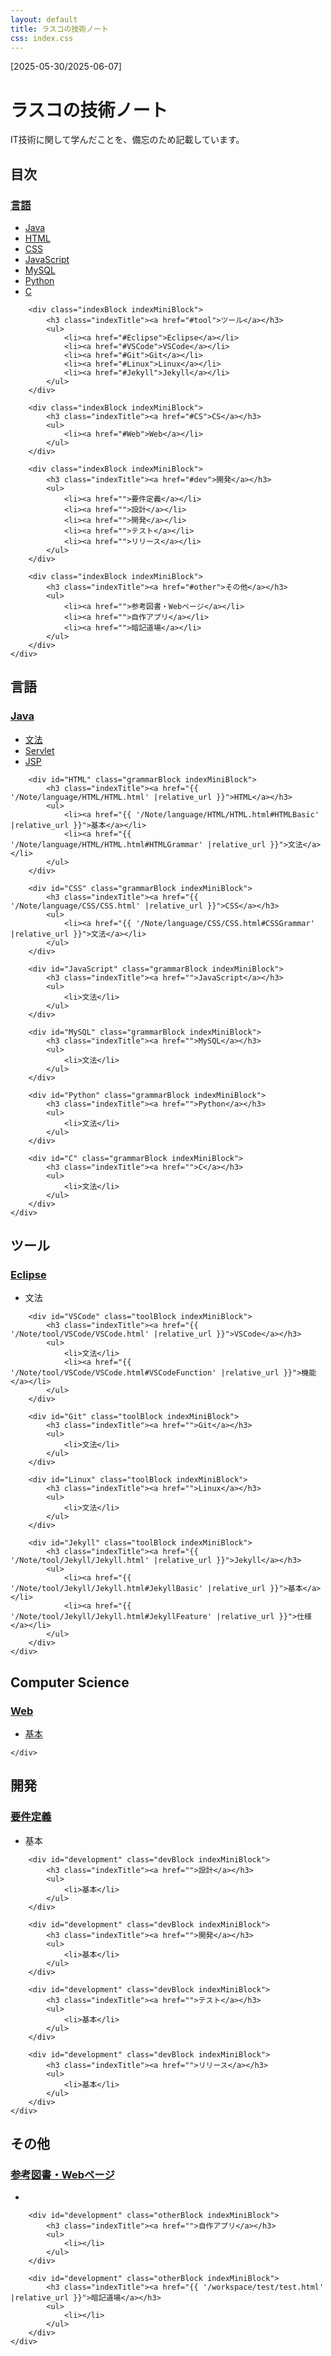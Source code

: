 ```yaml
---
layout: default
title: ラスコの技術ノート
css: index.css
---
```

<div class="block">
    <p id="period">[2025-05-30/2025-06-07]</p>
    <h1 id="title">ラスコの技術ノート</h1>
    <p id="explainSite">IT技術に関して学んだことを、備忘のため記載しています。</p>
</div>

<div id="separateLine"></div>

<div id="tableOfContent">
    <h2 class="tableTitle">目次</h2>
    <div class="tableIndex">
        <div class="indexBlock indexMiniBlock">
            <h3 class="indexTitle"><a href="#language">言語</a></h3>
            <ul>
                <li><a href="#Java">Java</a></li>
                <li><a href="#HTML">HTML</a></li>
                <li><a href="#CSS">CSS</a></li>
                <li><a href="#JavaScript">JavaScript</a></li>
                <li><a href="#MySQL">MySQL</a></li>
                <li><a href="#Python">Python</a></li>
                <li><a href="#C">C</a></li>
            </ul>
        </div>

        <div class="indexBlock indexMiniBlock">
            <h3 class="indexTitle"><a href="#tool">ツール</a></h3>
            <ul>
                <li><a href="#Eclipse">Eclipse</a></li>
                <li><a href="#VSCode">VSCode</a></li>
                <li><a href="#Git">Git</a></li>
                <li><a href="#Linux">Linux</a></li>
                <li><a href="#Jekyll">Jekyll</a></li>
            </ul>
        </div>

        <div class="indexBlock indexMiniBlock">
            <h3 class="indexTitle"><a href="#CS">CS</a></h3>
            <ul>
                <li><a href="#Web">Web</a></li>
            </ul>
        </div>

        <div class="indexBlock indexMiniBlock">
            <h3 class="indexTitle"><a href="#dev">開発</a></h3>
            <ul>
                <li><a href="">要件定義</a></li>
                <li><a href="">設計</a></li>
                <li><a href="">開発</a></li>
                <li><a href="">テスト</a></li>
                <li><a href="">リリース</a></li>
            </ul>
        </div>

        <div class="indexBlock indexMiniBlock">
            <h3 class="indexTitle"><a href="#other">その他</a></h3>
            <ul>
                <li><a href="">参考図書・Webページ</a></li>
                <li><a href="">自作アプリ</a></li>
                <li><a href="">暗記道場</a></li>
            </ul>
        </div>
    </div>
</div>

<div id="separateLine"></div>

<div class="block" id="language">
    <h2 class="tableTitle">言語</h2>
    <div class="tableIndex">
        <div id="Java" class="grammarBlock indexMiniBlock">
            <h3 class="indexTitle"><a href="{{ '/Note/language/Java/Java.html' |relative_url }}">Java</a></h3>
            <ul>
                <li><a href="{{ '/Note/language/Java/Java.html#JavaGrammar' |relative_url }}">文法</a></li>
                <li><a href="{{ '/Note/language/Java/Java.html#Servlet' |relative_url }}">Servlet</a></li>
                <li><a href="{{ '/Note/language/Java/Java.html#JSP' |relative_url }}">JSP</a></li>
            </ul>
        </div>   

        <div id="HTML" class="grammarBlock indexMiniBlock">
            <h3 class="indexTitle"><a href="{{ '/Note/language/HTML/HTML.html' |relative_url }}">HTML</a></h3>
            <ul>
                <li><a href="{{ '/Note/language/HTML/HTML.html#HTMLBasic' |relative_url }}">基本</a></li>
                <li><a href="{{ '/Note/language/HTML/HTML.html#HTMLGrammar' |relative_url }}">文法</a></li>
            </ul>
        </div>

        <div id="CSS" class="grammarBlock indexMiniBlock">
            <h3 class="indexTitle"><a href="{{ '/Note/language/CSS/CSS.html' |relative_url }}">CSS</a></h3>
            <ul>
                <li><a href="{{ '/Note/language/CSS/CSS.html#CSSGrammar' |relative_url }}">文法</a></li>
            </ul>
        </div>

        <div id="JavaScript" class="grammarBlock indexMiniBlock">
            <h3 class="indexTitle"><a href="">JavaScript</a></h3>
            <ul>
                <li>文法</li>
            </ul>
        </div>
        
        <div id="MySQL" class="grammarBlock indexMiniBlock">
            <h3 class="indexTitle"><a href="">MySQL</a></h3>
            <ul>
                <li>文法</li>
            </ul>
        </div>

        <div id="Python" class="grammarBlock indexMiniBlock">
            <h3 class="indexTitle"><a href="">Python</a></h3>
            <ul>
                <li>文法</li>
            </ul>
        </div>

        <div id="C" class="grammarBlock indexMiniBlock">
            <h3 class="indexTitle"><a href="">C</a></h3>
            <ul>
                <li>文法</li>
            </ul>
        </div>
    </div>
</div>
    
<div class="block" id="tool">
    <h2 class="tableTitle">ツール</h2>
    <div class="tableIndex">
        <div id="Eclipse" class="toolBlock indexMiniBlock">
            <h3 class="indexTitle"><a href="">Eclipse</a></h3>
            <ul>
                <li>文法</li>
            </ul>
        </div>

        <div id="VSCode" class="toolBlock indexMiniBlock">
            <h3 class="indexTitle"><a href="{{ '/Note/tool/VSCode/VSCode.html' |relative_url }}">VSCode</a></h3>
            <ul>
                <li>文法</li>
                <li><a href="{{ '/Note/tool/VSCode/VSCode.html#VSCodeFunction' |relative_url }}">機能</a></li>
            </ul>
        </div>

        <div id="Git" class="toolBlock indexMiniBlock">
            <h3 class="indexTitle"><a href="">Git</a></h3>
            <ul>
                <li>文法</li>
            </ul>
        </div>

        <div id="Linux" class="toolBlock indexMiniBlock">
            <h3 class="indexTitle"><a href="">Linux</a></h3>
            <ul>
                <li>文法</li>
            </ul>
        </div>

        <div id="Jekyll" class="toolBlock indexMiniBlock">
            <h3 class="indexTitle"><a href="{{ '/Note/tool/Jekyll/Jekyll.html' |relative_url }}">Jekyll</a></h3>
            <ul>
                <li><a href="{{ '/Note/tool/Jekyll/Jekyll.html#JekyllBasic' |relative_url }}">基本</a></li>
                <li><a href="{{ '/Note/tool/Jekyll/Jekyll.html#JekyllFeature' |relative_url }}">仕様</a></li>
            </ul>
        </div>
    </div>
</div>

<div class="block" id="CS">
    <h2 class="tableTitle">Computer Science</h2>
    <div class="tableIndex">
        <div id="Web" class="csBlock indexMiniBlock">
            <h3 class="indexTitle"><a href="{{ '/Note/CS/Web/Web.html' |relative_url }}">Web</a></h3>
            <ul>
                <li><a href="{{ '/Note/CS/Web/Web.html#WebBasic' |relative_url }}">基本</a></li>
            </ul>
        </div>

    </div>
</div>

<div class="block" id="dev">
    <h2 class="tableTitle">開発</h2>
    <div class="tableIndex">
        <div id="development" class="devBlock indexMiniBlock">
            <h3 class="indexTitle"><a href="">要件定義</a></h3>
            <ul>
                <li>基本</li>
            </ul>
        </div>

        <div id="development" class="devBlock indexMiniBlock">
            <h3 class="indexTitle"><a href="">設計</a></h3>
            <ul>
                <li>基本</li>
            </ul>
        </div>

        <div id="development" class="devBlock indexMiniBlock">
            <h3 class="indexTitle"><a href="">開発</a></h3>
            <ul>
                <li>基本</li>
            </ul>
        </div>

        <div id="development" class="devBlock indexMiniBlock">
            <h3 class="indexTitle"><a href="">テスト</a></h3>
            <ul>
                <li>基本</li>
            </ul>
        </div>

        <div id="development" class="devBlock indexMiniBlock">
            <h3 class="indexTitle"><a href="">リリース</a></h3>
            <ul>
                <li>基本</li>
            </ul>
        </div>
    </div>
</div>

<div class="block" id="other">
    <h2 class="tableTitle">その他</h2>
    <div class="tableIndex">
        <div id="development" class="otherBlock indexMiniBlock">
            <h3 class="indexTitle"><a href="">参考図書・Webページ</a></h3>
            <ul>
                <li></li>
            </ul>
        </div>

        <div id="development" class="otherBlock indexMiniBlock">
            <h3 class="indexTitle"><a href="">自作アプリ</a></h3>
            <ul>
                <li></li>
            </ul>
        </div>

        <div id="development" class="otherBlock indexMiniBlock">
            <h3 class="indexTitle"><a href="{{ '/workspace/test/test.html' |relative_url }}">暗記道場</a></h3>
            <ul>
                <li></li>
            </ul>
        </div>
    </div>
</div>
<div id="separateLine"></div>

<script src="{{ '/assets/js/index.js' |relative_url }}"></script>